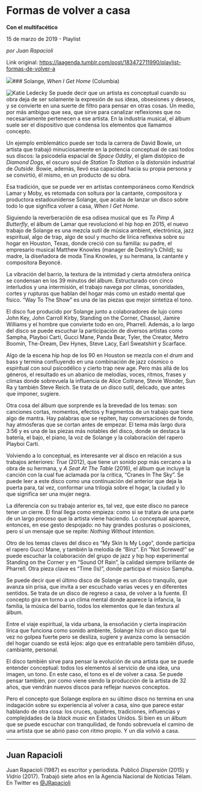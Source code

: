 # Formas de volver a casa

**Con el multifacético**

15 de marzo de 2019 - Playlist

_por Juan Rapacioli_

Link original: https://laagenda.tumblr.com/post/183472711990/playlist-formas-de-volver-a

![](https://64.media.tumblr.com/5790459f81315ab36a7a340360e803de/9a3e7a6e95c43bc5-e6/s500x750/787aabecec915c2a2c1271ff42e151abf33baef8.jpg)### Solange, *When I Get Home* (Columbia)

![Katie Ledecky](https://64.media.tumblr.com/816cc75fb34b6afe9ba6ed1950141b51/9a3e7a6e95c43bc5-d5/s400x600/b90e731a2fd9308bf0bb606a4b176cac38e2bf8f.jpg)
Se puede decir que un artista es conceptual cuando su obra deja de ser solamente la expresión de sus ideas, obsesiones y deseos, y se convierte en una suerte de filtro para pensar en otras cosas. Un medio, por más ambiguo que sea, que sirve para canalizar reflexiones que no necesariamente pertenecen a ese artista. En la industria musical, el álbum suele ser el dispositivo que condensa los elementos que llamamos concepto. 

Un ejemplo emblemático puede ser toda la carrera de David Bowie, un artista que trabajó minuciosamente en la potencia conceptual de casi todos sus discos: la psicodelia espacial de *Space Oddity*, el glam distópico de *Diamond Dogs*, el oscuro soul de *Station To Station* o la distorsión industrial de *Outside*. Bowie, además, llevó esa capacidad hacia su propia persona y se convirtió, él mismo, en un producto de su obra. 

Esa tradición, que se puede ver en artistas contemporáneos como Kendrick Lamar y Moby, es retomada con soltura por la cantante, compositora y productora estadounidense Solange, que acaba de lanzar un disco sobre todo lo que significa volver a casa, *When I Get Home*. 

Siguiendo la reverberación de esa odisea musical que es *To Pimp A Butterfly*, el álbum de Lamar que revolucionó el hip hop en 2015, el nuevo trabajo de Solange es una mezcla sutil de música ambient, electrónica, jazz espiritual, algo de trap, algo de soul y mucho de lírica reflexiva sobre su hogar en Houston, Texas, donde creció con su familia: su padre, el empresario musical Matthew Knowles (manager de Destiny’s Child); su madre, la diseñadora de moda Tina Knowles, y su hermana, la cantante y compositora Beyoncé. 

La vibración del barrio, la textura de la intimidad y cierta atmósfera onírica se condensan en los 39 minutos del álbum. Estructurado con cinco interludios y una intermisión, el trabajo navega por climas, sonoridades, cortes y rupturas que hablan del hogar más como un estado mental que físico. “Way To The Show” es una de las piezas que mejor sintetiza el tono. 

El disco fue producido por Solange junto a colaboradores de lujo como John Key, John Carroll Kirby, Standing on the Corner, Chassol, Jamire Williams y el hombre que convierte todo en oro, Pharrell. Además, a lo largo del disco se puede escuchar la participación de diversos artistas como Sampha, Playboi Carti, Gucci Mane, Panda Bear, Tyler, the Creator, Metro Boomin, The-Dream, Dev Hynes, Steve Lacy, Earl Sweatshirt y Scarface. 

Algo de la escena hip hop de los 90 en Houston se mezcla con el drum and bass y termina confluyendo en una combinación de jazz cósmico o espiritual con soul psicodélico y cierto trap new age. Pero más allá de los géneros, el resultado es un abanico de melodías, voces, ritmos, frases y climas donde sobrevuela la influencia de Alice Coltrane, Stevie Wonder, Sun Ra y también Steve Reich. Se trata de un disco sutil, delicado, que antes que imponer, sugiere. 

Otra cosa del álbum que sorprende es la brevedad de los temas: son canciones cortas, momentos, efectos y fragmentos de un trabajo que tiene algo de mantra. Hay palabras que se repiten, hay conversaciones de fondo, hay atmósferas que se cortan antes de empezar. El tema más largo dura 3:56 y es una de las piezas más notables del disco, donde se destaca la batería, el bajo, el piano, la voz de Solange y la colaboración del rapero Playboi Carti. 

Volviendo a lo conceptual, es interesante ver al disco en relación a sus trabajos anteriores: *True* (2012), que tiene un sonido pop más cercano a la obra de su hermana, y *A Seat At The Table* (2016), el álbum que incluye la canción con la cual fue aclamada por la crítica, “Cranes In The Sky”. Se puede leer a este disco como una continuación del anterior que deja la puerta para, tal vez, conformar una trilogía sobre el hogar, la ciudad y lo que significa ser una mujer negra. 

La diferencia con su trabajo anterior es, tal vez, que este disco no parece tener un cierre. El final llega como empieza: como si se tratara de una parte de un largo proceso que la artista viene haciendo. Lo conceptual aparece, entonces, en ese gesto despojado: no hay grandes posturas o posiciones, pero sí un mensaje que se repite: *Nothing Without Intention*. 

Otro de los temas claves del disco es “My Skin Is My Logo”, donde participa el rapero Gucci Mane, y también la melodía de “Binz”. En “Not Screwed!” se puede escuchar la colaboración del grupo de jazz y hip hop experimental Standing on the Corner y en “Sound Of Rain”, la calidad siempre brillante de Pharrell. Otra pieza clave es “Time (Is)”, donde participa el músico Sampha. 

Se puede decir que el último disco de Solange es un disco tranquilo, que avanza sin prisa, que invita a ser escuchado varias veces y en diferentes sentidos. Se trata de un disco de regreso a casa, de volver a la fuente. El concepto gira en torno a un clima mental donde aparece la infancia, la familia, la música del barrio, todos los elementos que le dan textura al álbum. 

Entre el viaje espiritual, la vida urbana, la ensoñación y cierta inspiración lírica que funciona como sonido ambiente, Solange hizo un disco que tal vez no golpea fuerte pero se desliza, sugiere y avanza como la sensación del hogar cuando se está lejos: algo que es entrañable pero también difuso, cambiante, personal. 

El disco también sirve para pensar la evolución de una artista que se puede entender conceptual: todos los elementos al servicio de una idea, una imagen, un tono. En este caso, el tono es el de volver a casa. Se puede pensar también, por como viene siendo la producción de la artista de 32 años, que vendrán nuevos discos para reflejar nuevos conceptos. 

Pero el concepto que Solange explora en su último disco no termina en una indagación sobre su experiencia al volver a casa, sino que parece estar hablando de otra cosa: los cruces, quiebres, tradiciones, influencias y complejidades de la *black music* en Estados Unidos. Si bien es un álbum que se puede escuchar con tranquilidad, de fondo sobrevuela el camino de una artista que se abrió paso con ritmo propio. Y un día volvió a casa. 

  




---

Juan Rapacioli
--------------

 Juan Rapacioli (1987) es escritor y periodista. Publicó *Dispersión* (2015) y *Vidrio* (2017). Trabajó siete años en la Agencia Nacional de Noticias Télam. En Twitter es [@JRapacioli](https://twitter.com/Jrapacioli) 

